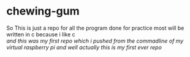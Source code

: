# chewing-gum
So This is just a repo for all the program done for practice
most will be written in c because i like c <br>
<i> and this was my first repo which i pushed from the commadline of my virtual raspberry pi</i>
<i> and well actually this is my first ever repo</i>
